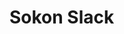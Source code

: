 <!-- $theme: gaia -->
<!-- $size: 16:9 -->
<!-- page_number: true -->

<!-- footer: 総合コンテンツ制作サークル-->

# Sokon Slack
